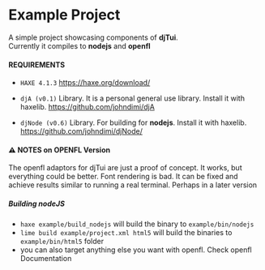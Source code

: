 # Example Project

A simple project showcasing components of **djTui**.  
Currently it compiles to **nodejs** and **openfl**

#### REQUIREMENTS

- `HAXE 4.1.3` https://haxe.org/download/

- `djA (v0.1)` Library. It is a personal general use library. Install it with haxelib. https://github.com/johndimi/djA

- `djNode (v0.6)` Library. For building for **nodejs**. Install it with haxelib. https://github.com/johndimi/djNode/

  

#### :warning: NOTES on OPENFL Version

The openfl adaptors for djTui are just a proof of concept. It works, but everything could be better. Font rendering is bad. It can be fixed and achieve results similar to running a real terminal. Perhaps in a later version



##### Building nodeJS

- `haxe example/build_nodejs` will build the binary to `example/bin/nodejs`
- `lime build example/project.xml html5` will build the binaries to `example/bin/html5` folder
- you can also target anything else you want with openfl. Check openfl Documentation



##### 

##### 